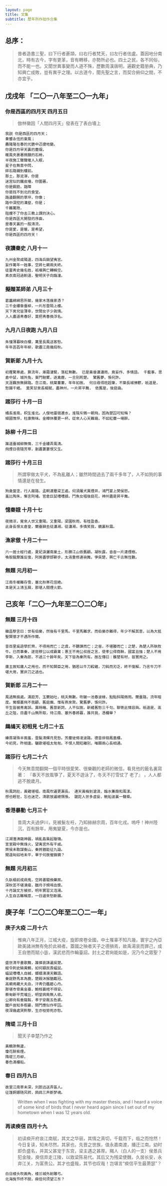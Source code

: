 ```yaml
---
layout: page
title: 文集
subtitle: 歷年所作拙作合集
---
```

## 总序：
> 昔者造書三聖，曰下行者蒼頡，曰右行者梵天，曰左行者佉盧。蓋因地分南北，時有古今，字有更革，音有轉移，亦勢所必也。四土之民，各不同俗，而不能一也。又聞世異事變而人道不殊，歷數周漢唐明，遍觀史籍册典，乃知興亡成敗，豈有異乎之理。以古道今，聞先聖之言，而契合俯仰之間，不亦宜乎。

## 戊戌年 「二〇一八年至二〇一九年」

### 你是西區的四月天 四月五日

> 倣林徽因「人間四月天」發表在了表白墻上
```
我説 你是西區的四月天；
奏響永恆的東風；
轟隆隆在春的光艷中迅捷地變。
你是四月早天裏的塵烟，
暖風夾裹著微醺的石枏，
半夜施工聲聲催人入眠，
星子在無意中閃，
碎石路鋪到樓前。
那土，那泥濘，你是
迷宮似的鐵皮墻，你圍著，
你是鋼筋，路障
你是找不到北的食堂。
路邊翻開的草坪，你像；
路中深挖的溝壑，你是；
千難萬險，
阻攩不了你去三教上課的決心。
你是西區大開發的序曲，
是春天裏的一股清流，
你是愛，是暖，是希望，
你是西區的四月天！
```

### 夜讀秦史  八月十一

```
九州金聚咸陽道，四海兵銷望夷宮。 
妄作萬年一姓事，空將七廟兩夫終。 
徒畱靑史幾名姓，衹嘆興亡轉瞬空。 
素衣南冠過軹道，聖明天子向臨潼。
```

### 擬贈某師弟 八月三十

```
葛藟綿綿思所縈，幾家木落幾家憑？ 
三千金縷章臺柳，一片彤雲陌上櫻。 
天下男兒皆薄幸，世間女子少眞情。 
人人盡道靑春好，莫把靑春換浮名。
```

### 九月八日夜跑  九月八日

```
朱憧薄暮映白樓，萬里長風送客愁。 
年年菡萏年年柳，歌盡江南幾段秋。
```

### 賀新郞  九月十九

```
初雁驚寒處，算流年，漸霜淒緊，落紅無數。 已是黃昏瀟瀟雨，竟妄作、多情語。 千載事，思倉中鼠，城外兔，東門馳騖，逐禽鹿，一旦別荊楚。 驚舊夢，悵何許。
天涯羈旅無歸路。念江南，桃葉蓁蓁，年年如故。 何日尋得班超筆，不築長城怫鬱，衹道是，愁腸千緒。 莫笑甘泉長楊賦，盡神州，一片昇平舞， 依舊是，後庭曲。
```

### 踏莎行 十月一日

```
橘長淮南，枳生淮北。人傑地靈宿遷水，淮陰斥鴳一朝飛，困為楚囚可知悔？ 
傾國憔悴，杜康無味。金樽休覆更一杯。從來人心天難窺，不如紅塵一場醉。
```

### 詠柳  十月二日

```
誰道臺城柳無情，三千金縷弄風清。 
飛煙日夜隨芳草，剗盡萋萋恨又生。
```

### 踏莎行  十月三日

> 所謂寧做太平犬，不為亂離人；雖然時間過去了兩千多年了，人不如狗的事情還是在發生。
```
狗彘當塗，行人蔽路，孟軻連蹇梁王處。何須屠犬異煙井，鴻門宴上樊侯怒。 
羞比陶朱，慚言阿堵。官倉巨鼠嘈嘈據。鬥魚女唱後庭花，神州盡是昇平舞。
```

### 憶秦娥  十月十七

```
夜微凉，覺來人世又重陽。又重陽，梁園秋雨，有桂盈香。 
此身長恨太倉皇，蘭臺歸去徒瀟湘，徒瀟湘，多情笑我，鏡裏秋霜。
```

### 漁家傲 十月二十一

```
六一居士經行處，夏妃淚灑南巢土，形勝江山依舊顧。凝秋露，杳杳一片連煙樹。
喚取龍漦誰反復，阿房盡學邯鄲步，太液重修連袂舞。爭吳楚，興亡千古無恆數。
```

### 無題  元月初一

```
江南冬暖難存雪，塞北秋寒花信絶。
本是天上清玉屑，那堪人間煙火節。
```

## 己亥年「二〇一九年至二〇二〇年」
### 無題 三月十四

```
韓昌黎言曰：世有伯樂，然後有千里馬。千里馬難求，而伯樂亦難得，年少不解其意，以為大抵聖賢懷才不遇所作爾。

昔百里奚遊學於齊，不得用而亡；之虞，不聽諫而亡；之晉，不堪媵而亡；之楚，為楚人所執牧牛。已而事秦，遂佐穆公以成霸業；惠王不用公叔痤之言，使孝公得商鞅，國富且強；楚人不用李斯，入秦為郎，不過三十餘年矣，天下皆為秦所有。故左傳曰：雖楚有材，晉實用之。

庸主故知庸人之用也，而不知賢臣之用，猶若以牛刀殺雞，刀鈍而刃乏，終不復解，乃言牛刀不堪大用，實非刀之過也。
```

### 賀新郎 三月二十一

```
風過無痕處。滿庭芳、玉蘭始吐，桃夭無數。吹皺一池春波綠，點點斜陽微雨。蘭臺路，流年暗度。鶯蝶叢飛不我顧，舊庭廡、惟有燕來聚。驚舊夢，悵何許。
平生皆被靑禽誤。異時睹、舊景新詞，人不似故。新緒舊愁三千句，聊寄此情容與。衹道是、高丘之阻，目盡千山無所取，待江南、塞外春將暮，誰共我，憑欄舉？
```

### 鷓鴣天 初相見 七月二十五
```
螓首凝珠半面羞，雲髮清輝月見愁。芳塵徙倚凌波路，德音徘徊鳳凰樓。
今初見，昨相逢。驪歌堪唱太匆匆。不恨人間短離別，唯願兩心長相通。
```

### 踏莎行 七月二十六
> 今天無意間翻開一個平時很愛笑、很樂觀的老師的微信，看見他的籤名裏寫著： 『春天不放風箏了，夏天不遊泳了，冬天不打雪仗了  老了』 ，人人都逃不脫歲月。

```
秋風詞壯，黃雞堪唱，南風吹遍更漏長。 連天黃梅到滄浪，臨水蒹葭和風漾。 
想也輕狂，忘也迷茫，清歌放遍總惆悵。 蹉跎人世多虛妄，觥船波裏一聲槳。
```

### 香港暴動  七月三十

> 昔周大夫過伊川，見被髮左衽，乃知赫赫宗周，百年化戎。嗚呼！神州陸沉，百有餘年，用夷變夏，今亦是也。
```
江湖潛沸窺神器，禍亂姦梟起璇璣。
宣室殿中無烽火，望夷宮外有干戚。 
齊侯未敢謀衡山，秦將猶能征九嶷。
聞道匈奴地未平，單于何故催鋒鏑？
```

### 無題 元月初三
```
久臥榻前成病鬼，空將書閣換藥房。
深秋苦不堪潰瘍，臘月子規啼血漿。
十月論文方被拒，明年實習又泡湯。
人生自古難稱意，一日遽來愁斷腸。
```

## 庚子年「二〇二〇年至二〇二一年」
### 庚子大疫  二月十六
> 惟奭八年正月，江城大疫，旋即席卷全國，中土罹辜不知凡幾，寰宇之內亞歐美諸洲無有免於此禍者。蓋國之殃者天子之德損焉，故禹湯哀而罪己，成王自懲而賦小毖，漢武悲而作輪臺詔。封土之君尙能如是，況乃今之眾聖？

```
盛世清平畫歌舞，誰憐哀誄遍吳楚。 
縱令刺史騎黃鶴，如何顓民畏蝠鼠。 
蝠鼠嘈嘈人自緘，嫏嬛漠漠天難語。 
秦庭野馬本為鹿，楚殿沐猴猶戴冠。 
高廟焉藏大夫血，汗靑仍鑑碧心丹。
那堪市骨黃金臺，鮑椁嬴棺不得安。
蔡甸新平荒壠丘，明堂病胔無人收。 
公卿尙有垂龍髥，孝子安裁五色裘。
闔戶豈知多暇憂，閉門應似作牢囚。 
夜深幾處哭黔黎，生亦劬勞死亦愁。
```

### 隋堤 三月十日
> 聞天子幸楚乃作之

```
黃鶴渺無邊，
瓊花醉紫煙。
隋堤三月柳，
春色滿樓船。
```

### 春日 四月九日

```
故里江南草未深，刘郎远送弄笛人。
征篷婀娜随风转，鹧鸪三声断梦魂。
```

> Written when I was fighting with my master thesis, and I heard a voice of some kind of birds that I never heard again since I set out of my hometown when I was 12 years old.

### 再读瘐信 四月十九

> 初读瘐开府哀江南赋，其文之华丽，其情之真切，千载而下，临之而怆然！今日复读，知未尽然。其家也，先晋之世族，值永嘉南渡，播迁江南。幼时即负盛名，并其父甚宠于东宫，梁主遇之甚厚。羯人（白人的一支）侯景兵犯金陵，庾信弃走江陵，以致梁陈易代。其后又为残梁使魏，久居长安，永弃江关，为富贵公。其才也盛哉，其节也叹哉！岂堪言“瘐信平生最萧瑟”？

```
白日楼头吹画角，楼兰城外射雕弓。
北海旄节终不脱，瘐信何须望江东？ 
```